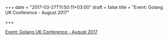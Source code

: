 +++
date = "2017-03-27T11:50:11+03:00"
draft = false
title = "Event: Golang UK Conference - August 2017"

+++

<p><a href="http://golanguk.com/tickets">Event: Golang UK Conference - August 2017</a></p>